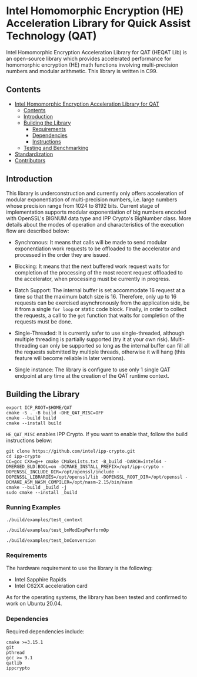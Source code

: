 # Intel Homomorphic Encryption (HE) Acceleration Library for Quick Assist Technology (QAT)
Intel Homomorphic Encryption Acceleration Library for QAT (HEQAT Lib) is an open-source library which provides accelerated performance for homomorphic encryption (HE) math functions involving multi-precision numbers and modular arithmetic. This library is written in C99. 

## Contents
- [Intel Homomorphic Encryption Acceleration Library for QAT](#intel-homomorphic-encryption-library-for-qat)
  - [Contents](#contents)
  - [Introduction](#introduction)
  - [Building the Library](#building-the-library)
    - [Requirements](#requirements)
    - [Dependencies](#dependencies)
    - [Instructions](#instructions)
  - [Testing and Benchmarking](#testing-and-benchmarking)
- [Standardization](#standardization)
- [Contributors](#contributors)

## Introduction

This library is underconstruction and currently only offers acceleration of modular exponentiation of multi-precision numbers, i.e. large numbers whose precision range from 1024 to 8192 bits. Current stage of implementation supports modular exponentiation of big numbers encoded with OpenSSL's BIGNUM data type and IPP Crypto's BigNumber class. More details about the modes of operation and characteristics of the execution flow are described below:

 - Synchronous: It means that calls will be made to send modular exponentiation work requests to be offloaded to the accelerator and processed in the order they are issued.

 - Blocking: It means that the next buffered work request waits for completion of the processing of the most recent request offloaded to the accelerator, when processing must be currently in progress.

 - Batch Support: The internal buffer is set accommodate 16 request at a time so that the maximum batch size is 16. Therefore, only up to 16 requests can be exercised asynchronously from the application side, be it from a single `for loop` or static code block. Finally, in order to collect the requests, a call to the `get` function that waits for completion of the requests must be done. 

 - Single-Threaded: It is currently safer to use single-threaded, although multiple threading is partially supported (try it at your own risk). Multi-threading can only be supported so long as the internal buffer can fill all the requests submitted by multiple threads, otherwise it will hang (this feature will become reliable in later versions).

 - Single instance: The library is configure to use only 1 single QAT endpoint at any time at the creation of the QAT runtime context.

## Building the Library

```
export ICP_ROOT=$HOME/QAT
cmake -S . -B build -DHE_QAT_MISC=OFF
cmake --build build
cmake --install build
```

`HE_QAT_MISC` enables IPP Crypto. If you want to enable that, follow the build instructions below:

```
git clone https://github.com/intel/ipp-crypto.git
cd ipp-crypto
CC=gcc CXX=g++ cmake CMakeLists.txt -B_build -DARCH=intel64 -DMERGED_BLD:BOOL=on -DCMAKE_INSTALL_PREFIX=/opt/ipp-crypto -DOPENSSL_INCLUDE_DIR=/opt/openssl/include -DOPENSSL_LIBRARIES=/opt/openssl/lib -DOPENSSL_ROOT_DIR=/opt/openssl -DCMAKE_ASM_NASM_COMPILER=/opt/nasm-2.15/bin/nasm
cmake --build _build -j
sudo cmake --install _build
```

### Running Examples

```
./build/examples/test_context
``` 

```
./build/examples/test_bnModExpPerformOp
``` 

```
./build/examples/test_bnConversion
``` 

### Requirements
The hardware requirement to use the library is the following:
 - Intel Sapphire Rapids
 - Intel C62XX acceleration card

As for the operating systems, the library has been tested and confirmed to work on Ubuntu 20.04.

### Dependencies

Required dependencies include:
```
cmake >=3.15.1
git
pthread
gcc >= 9.1
qatlib
ippcrypto
```

